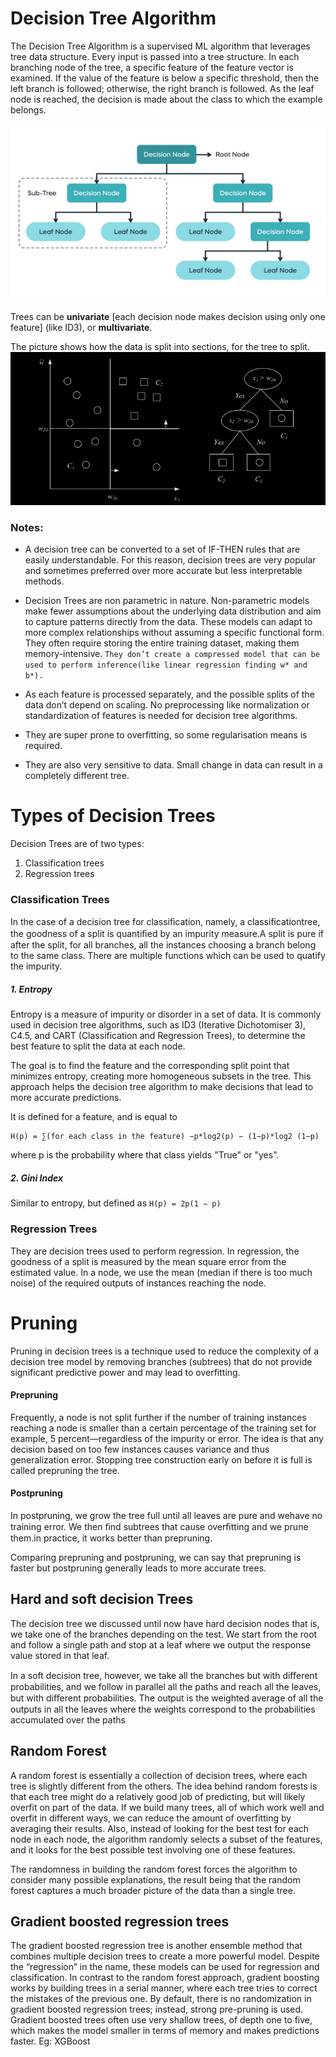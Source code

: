 # Decision Tree Algorithm
The Decision Tree Algorithm is a supervised ML algorithm that leverages tree data structure. Every input is passed into a tree structure. In each branching node of the tree, a specific feature of the feature vector is examined. If the value of the feature is below a specific threshold, then the left branch is followed; otherwise, the right branch is followed. As the leaf node is reached, the decision is made about the class to which the example belongs.

![Alt text](image-3.png)

Trees can be **univariate** [each decision node makes decision using only one feature] (like ID3), or **multivariate**.


The picture shows how the data is split into sections, for the tree to split.
![Alt text](<Screenshot from 2023-12-14 12-56-48.png>)

### Notes:
- A decision tree can be converted to a set of IF-THEN rules that are easily understandable. For this reason, decision trees are very popular and sometimes preferred over more accurate but less interpretable
methods.

- Decision Trees are non parametric in nature. Non-parametric models make fewer assumptions about the underlying data distribution and aim to capture patterns directly from the data. These models can adapt to more complex relationships without assuming a specific functional form. They often require storing the entire training dataset, making them memory-intensive. ```They don’t create a compressed model that can be used to perform inference(like linear regression finding w* and b*).```

- As each feature is processed separately, and the possible splits of the data don’t depend on scaling. No preprocessing like normalization or standardization of features is needed for decision tree algorithms.

- They are super prone to overfitting, so some regularisation means is required.
- They are also very sensitive to data. Small change in data can result in a completely different tree.
  
# Types of Decision Trees
Decision Trees are of two types:
 1. Classification trees
 2. Regression trees

### Classification Trees
In the case of a decision tree for classiﬁcation, namely, a classiﬁcationtree, the goodness of a split is quantiﬁed by an impurity measure.A split is pure if after the split, for all branches, all the instances choosing a branch belong to the same class. There are multiple functions which can be used to quatify the impurity.

##### 1. Entropy
Entropy is a measure of impurity or disorder in a set of data. It is commonly used in decision tree algorithms, such as ID3 (Iterative Dichotomiser 3), C4.5, and CART (Classification and Regression Trees), to determine the best feature to split the data at each node.

The goal is to find the feature and the corresponding split point that minimizes entropy, creating more homogeneous subsets in the tree. This approach helps the decision tree algorithm to make decisions that lead to more accurate predictions.

It is defined for a feature, and is equal to
```
H(p) = ∑(for each class in the feature) −p*log2(p) − (1−p)*log2 (1−p)
```
where p is the probability where that class yields "True" or "yes".

##### 2. Gini Index
Similar to entropy, but defined as ```H(p) = 2p(1 − p)```

### Regression Trees
They are decision trees used to perform regression. In regression, the goodness of a split is measured by the mean square error from the estimated value. In a node, we use the mean (median if there is too much noise) of the required outputs of instances reaching the node. 

# Pruning
Pruning in decision trees is a technique used to reduce the complexity of a decision tree model by removing branches (subtrees) that do not provide significant predictive power and may lead to overfitting. 

#### Prepruning
Frequently, a node is not split further if the number of training instances reaching a node is smaller than a certain percentage of the training set for example, 5 percent—regardless of the impurity or error. The idea is that any decision based on too few instances causes variance and thus generalization error. Stopping tree construction early on before it is full is called prepruning the tree.

#### Postpruning
In postpruning, we grow the tree full until all leaves are pure and wehave no training error. We then ﬁnd subtrees that cause overﬁtting and we prune them.in practice, it works better than prepruning.

Comparing prepruning and postpruning, we can say that prepruning is faster but postpruning generally leads to more accurate trees.

## Hard and soft decision Trees
The decision tree we discussed until now have hard decision nodes that is, we take one of the branches depending on the test. We start from the root and follow a single path and stop at a leaf where we output the response value stored in that leaf. 

In a soft decision tree, however, we take all the branches but with diﬀerent probabilities, and we follow in parallel all the paths and reach all the leaves, but with diﬀerent probabilities. The output is the weighted average of all the outputs in all the leaves where the weights correspond to the probabilities accumulated over the paths

## Random Forest
A random forest is essentially a collection of decision trees, where each tree is slightly different from the others. The idea behind random forests is that each tree might do a relatively good job of predicting, but will likely overfit on part of the data. If we build many trees, all of which work well and overfit in different ways, we can reduce the amount of overfitting by averaging their results. Also, instead of looking for the best test for each node in each node,  the algorithm randomly selects a subset of the features, and it looks for the best possible test involving one of these features.

The randomness in building the random forest forces the algorithm to consider many possible explanations, the result being that the random forest captures a much broader picture of the data than a single tree.

## Gradient boosted regression trees
The gradient boosted regression tree is another ensemble method that combines multiple decision trees to create a more powerful model. Despite the “regression” in the name, these models can be used for regression and classification. In contrast to the random forest approach, gradient boosting works by building trees in a serial manner, where each tree tries to correct the mistakes of the previous one. By default, there is no randomization in gradient boosted regression trees; instead, strong pre-pruning is used. Gradient boosted trees often use very shallow trees, of depth one to five, which makes the model smaller in terms of memory and makes predictions faster.
Eg: XGBoost